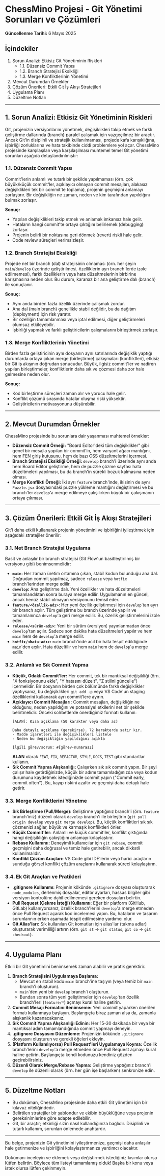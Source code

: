 # ChessMino Projesi - Git Yönetimi Sorunları ve Çözümleri

**Güncellenme Tarihi:** 6 Mayıs 2025

## İçindekiler
1.  Sorun Analizi: Etkisiz Git Yönetiminin Riskleri
    *   1.1. Düzensiz Commit Yapısı
    *   1.2. Branch Stratejisi Eksikliği
    *   1.3. Merge Konfliktlerinin Yönetimi
2.  Mevcut Durumdan Örnekler
3.  Çözüm Önerileri: Etkili Git İş Akışı Stratejileri
4.  Uygulama Planı
5.  Düzeltme Notları

---

## 1. Sorun Analizi: Etkisiz Git Yönetiminin Riskleri

Git, projenizin versiyonlarını yönetmek, değişiklikleri takip etmek ve farklı geliştirme dallarında (branch) paralel çalışmak için vazgeçilmez bir araçtır. Ancak Git'in disiplinli ve stratejik kullanılmaması, projede kafa karışıklığına, işbirliği zorluklarına ve hata takibinde ciddi problemlere yol açar. ChessMino projesinde karşılaşılan veya karşılaşılması muhtemel temel Git yönetimi sorunları aşağıda detaylandırılmıştır:

### 1.1. Düzensiz Commit Yapısı

Commit'lerin anlamlı ve tutarlı bir şekilde yapılmaması (örn. çok büyük/küçük commit'ler, açıklayıcı olmayan commit mesajları, alakasız değişiklikleri tek bir commit'te toplama), projenin geçmişini anlamayı zorlaştırır. Bir değişikliğin ne zaman, neden ve kim tarafından yapıldığını bulmak zorlaşır.

**Sonuç:**
*   Yapılan değişiklikleri takip etmek ve anlamak imkansız hale gelir.
*   Hataların hangi commit'te ortaya çıktığını belirlemek (debugging) zorlaşır.
*   Projenin belirli bir noktasına geri dönmek (revert) riskli hale gelir.
*   Code review süreçleri verimsizleşir.

### 1.2. Branch Stratejisi Eksikliği

Projede net bir branch (dal) stratejisinin olmaması (örn. her şeyin `main`/`develop` üzerinde geliştirilmesi, özelliklerin ayrı branch'lerde izole edilmemesi), farklı özelliklerin veya hata düzeltmelerinin birbirine karışmasına neden olur. Bu durum, kararsız bir ana geliştirme dalı (branch) ile sonuçlanır.

**Sonuç:**
*   Aynı anda birden fazla özellik üzerinde çalışmak zordur.
*   Ana dal (main branch) genellikle stabil değildir, bu da dağıtım (deployment) için risk yaratır.
*   Bir özelliğin tamamlanması veya iptal edilmesi, diğer geliştirmeleri olumsuz etkileyebilir.
*   İşbirliği yapmak ve farklı geliştiricilerin çalışmalarını birleştirmek zorlaşır.

### 1.3. Merge Konfliktlerinin Yönetimi

Birden fazla geliştiricinin aynı dosyanın aynı satırlarında değişiklik yaptığı durumlarda ortaya çıkan merge (birleştirme) çakışmaları (konfliktleri), etkisiz bir Git iş akışının doğrudan sonucudur. Büyük, ilgisiz commit'ler ve nadiren yapılan birleştirmeler, konfliktlerin daha sık ve çözmesi daha zor hale gelmesine neden olur.

**Sonuç:**
*   Kod birleştirme süreçleri zaman alır ve yorucu hale gelir.
*   Konflikt çözümü sırasında hatalar oluşma riski yüksektir.
*   Geliştiricilerin motivasyonunu düşürebilir.

---

## 2. Mevcut Durumdan Örnekler

ChessMino projesinde bu sorunlara dair yaşanması muhtemel örnekler:

*   **Düzensiz Commit Örneği:** "Board Editor'deki tüm değişiklikler" gibi genel bir mesajla yapılan bir commit'in, hem varyant ağacı mantığını, hem FEN giriş kutusunu, hem de bazı CSS düzeltmelerini içermesi.
*   **Branch Stratejisi Eksikliği Örneği:** `develop` branch'i üzerinde aynı anda hem Board Editor geliştirme, hem de puzzle çözme sayfası hata düzeltmeleri yapılması, bu da branch'in sürekli bozuk kalmasına neden olması.
*   **Merge Konflikti Örneği:** İki ayrı `feature` branch'inde, ikisinin de aynı `Puzzle.jsx` dosyasındaki puzzle yükleme mantığını değiştirmesi ve bu branch'ler `develop`'a merge edilmeye çalışılırken büyük bir çakışmanın ortaya çıkması.

---

## 3. Çözüm Önerileri: Etkili Git İş Akışı Stratejileri

Git'i daha etkili kullanarak projenin yönetimini ve işbirliğini iyileştirmek için aşağıdaki stratejiler önerilir:

### 3.1. Net Branch Stratejisi Uygulama

Basit ve anlaşılır bir branch stratejisi (Git Flow'un basitleştirilmiş bir versiyonu gibi) benimsenmelidir:

*   **`main`:** Her zaman üretim ortamına çıkan, stabil kodun bulunduğu ana dal. Doğrudan commit yapılmaz, sadece `release` veya `hotfix` branch'lerinden merge edilir.
*   **`develop`:** Ana geliştirme dalı. Yeni özellikler ve hata düzeltmeleri tamamlandıktan sonra buraya merge edilir. Uygulamanın en güncel, ancak henüz stabil olmayan versiyonunu temsil eder.
*   **`feature/<özellik-adı>`:** Her yeni özellik geliştirmesi için `develop`'tan ayrı bir branch açılır. Tüm geliştirme bu branch üzerinde yapılır ve tamamlanınca `develop`'a geri merge edilir. Bu, özellik geliştirmelerini izole eder.
*   **`release/<sürüm-adı>`:** Yeni bir sürüm (versiyon) yayınlanmadan önce `develop`'tan açılır. Sadece son dakika hata düzeltmeleri yapılır ve hem `main` hem de `develop`'a merge edilir.
*   **`hotfix/<hata-adı>`:** `main` branch'inde acil bir hata tespit edildiğinde `main`'den açılır. Hata düzeltilir ve hem `main` hem de `develop`'a merge edilir.

### 3.2. Anlamlı ve Sık Commit Yapma

*   **Küçük, Odaklı Commit'ler:** Her commit, tek bir mantıksal değişikliği (örn. "X fonksiyonunu ekle", "Y hatasını düzelt", "Z stilini güncelle") içermelidir. Bir dosyanın birden çok bölümünde farklı değişiklikler yaptıysanız, bu değişiklikleri `git add -p` veya VS Code'un staging özelliklerini kullanarak ayrı commit'lere ayırın.
*   **Açıklayıcı Commit Mesajları:** Commit mesajları, değişikliğin ne olduğunu, neden yapıldığını ve potansiyel etkilerini net bir şekilde belirtmelidir. Önceki sohbetlerde önerdiğimiz formatı kullanın:
    ```
    [ALAN]: Kısa açıklama (50 karakter veya daha az)

    Daha detaylı açıklama (gerekirse). 72 karakterde satır kır.
    - Madde işaretleri ile değişiklikleri listele
    - Neden bu değişikliğin yapıldığını açıkla

    İlgili görev/sorun: #[görev-numarası]
    ```
    **ALAN** olarak `FEAT`, `FIX`, `REFACTOR`, `STYLE`, `DOCS`, `TEST` gibi standartlar kullanın.
*   **Sık Commit Yapma Alışkanlığı:** Çalışırken sık sık commit yapın. Bir şeyi çalışır hale getirdiğinizde, küçük bir adımı tamamladığınızda veya kodun durumunu kaydetmek istediğinizde commit yapın ("Commit early, commit often"). Bu, kayıp riskini azaltır ve geçmişi daha detaylı hale getirir.

### 3.3. Merge Konfliktlerini Yönetme

*   **Sık Birleştirme (Pull/Merge):** Geliştirme yaptığınız branch'i (örn. `feature` branch'iniz) düzenli olarak `develop` branch'i ile birleştirin (`git pull origin develop` veya `git merge develop`). Bu, küçük konfliktleri sık sık çözmenizi sağlar, büyük ve karmaşık konfliktleri önler.
*   **Küçük Commit'ler:** Anlamlı ve küçük commit'ler, konflikt çıktığında hangi değişikliğin çakıştığını anlamayı kolaylaştırır.
*   **Rebase Kullanımı:** Deneyimli kullanıcılar için `git rebase`, commit geçmişini daha doğrusal ve temiz hale getirebilir, ancak dikkatli kullanılmalıdır.
*   **Konflikt Çözüm Araçları:** VS Code gibi IDE'lerin veya harici araçların sunduğu görsel konflikt çözüm araçlarını kullanarak süreci kolaylaştırın.

### 3.4. Ek Git Araçları ve Pratikleri

*   **.gitignore Kullanımı:** Projenin kökünde `.gitignore` dosyası oluşturarak `node_modules`, derlenmiş dosyalar, editör ayarları, hassas bilgiler gibi versiyon kontrolüne dahil edilmemesi gereken dosyaları belirtin.
*   **Pull Request (Çekme İsteği) Kullanımı:** Eğer bir platform (GitHub, GitLab) kullanıyorsanız, özellik branch'lerini `develop`'a merge etmeden önce Pull Request açarak kod incelemesi yapın. Bu, hataların ve tasarım sorunlarının erken aşamada tespit edilmesine yardımcı olur.
*   **Git Alias'ları:** Sık kullanılan Git komutları için alias'lar (takma adlar) oluşturarak verimliliği artırın (örn. `git st` -> `git status`, `git co` -> `git checkout`).

---

## 4. Uygulama Planı

Etkili bir Git yönetimini benimsemek zaman alabilir ve pratik gerektirir.

1.  **Branch Stratejisini Uygulamaya Başlama:**
    *   Mevcut en stabil kodu `main` branch'ine taşıyın (veya temiz bir `main` branch'i oluşturun).
    *   `main`'den yeni bir `develop` branch'i oluşturun.
    *   Bundan sonra tüm yeni geliştirmeler için `develop`'tan özellik branch'leri (`feature/*`) açmayı kural haline getirin.
2.  **Commit Mesajı Formatını Benimseme:** Yeni commit yaparken önerilen formatı kullanmaya başlayın. Başlangıçta biraz zaman alsa da, zamanla alışkanlık kazanacaksınız.
3.  **Sık Commit Yapma Alışkanlığı Edinin:** Her 15-30 dakikada bir veya bir mantıksal adım tamamlandığında commit yapmayı deneyin.
4.  **.gitignore Dosyasını Düzenleme:** Projenizin kökünde `.gitignore` dosyasını oluşturun ve gerekli öğeleri ekleyin.
5.  **(Platform Kullanılıyorsa) Pull Request'leri Uygulamaya Koyma:** Özellik branch'lerini `develop`'a merge etmeden önce Pull Request açmayı kural haline getirin. Başlangıçta kendi kodunuzu kendiniz gözden geçirebilirsiniz.
6.  **Düzenli Olarak Merge/Rebase Yapma:** Geliştirme yaptığınız branch'i `develop` ile düzenli olarak (örn. her gün işe başlarken) senkronize edin.

---

## 5. Düzeltme Notları

*   Bu doküman, ChessMino projesinde daha etkili Git yönetimi için bir kılavuz niteliğindedir.
*   Belirtilen stratejiler bir şablondur ve ekibin büyüklüğüne veya projenin gereksinimlerine göre adapte edilebilir.
*   Git, bir araçtır; etkinliği sizin nasıl kullandığınıza bağlıdır. Disiplinli ve tutarlı kullanım, sorunları önlemede anahtardır.

---

Bu belge, projenizin Git yönetimini iyileştirmenize, geçmişi daha anlaşılır hale getirmenize ve işbirliğini kolaylaştırmanıza yardımcı olacaktır.

Dokümanı inceleyin ve eklemek veya değiştirmek istediğiniz kısımlar olursa lütfen belirtin. Böylece tüm listeyi tamamlamış olduk! Başka bir konu veya istek olursa lütfen çekinmeyin.
